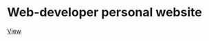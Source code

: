 # Web-developer personal website

<a href="https://annasokhina.github.io/web-developer-site/">View</a>
